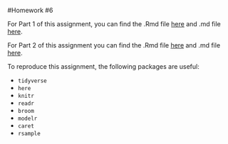 #Homework #6

For Part 1 of this assignment, you can find the .Rmd file [here](Part_1_-_Trump_.Rmd) and .md file [here](Part_1_-_Trump_.md).

For Part 2 of this assignment you can find the .Rmd file [here](Part_2_-_Titanic.Rmd) and .md file [here](Part_2_-_Titanic.md).

To reproduce this assignment, the following packages are useful:
* `tidyverse`
* `here`
* `knitr`
* `readr`
* `broom`
* `modelr`
* `caret`
* `rsample`
